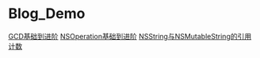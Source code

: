 # Blog_Demo

[GCD基础到进阶](http://www.leewong.cn/2018/03/26/ios%E7%BD%91%E7%BB%9C%E5%9F%BA%E7%A1%80%E4%B8%8E%E5%A4%9A%E7%BA%BF%E7%A8%8B/)
[NSOperation基础到进阶](http://www.leewong.cn/2018/03/26/ios%E7%BD%91%E7%BB%9C%E5%9F%BA%E7%A1%80%E4%B8%8E%E5%A4%9A%E7%BA%BF%E7%A8%8B/)
[NSString与NSMutableString的引用计数](http://www.leewong.cn/2018/03/22/iOS%E5%86%85%E5%AD%98%E7%AE%A1%E7%90%86%E5%9F%BA%E7%A1%80%E7%AF%87/)


